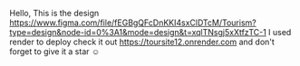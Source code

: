Hello, This is the design https://www.figma.com/file/fEGBgQFcDnKKI4sxClDTcM/Tourism?type=design&node-id=0%3A1&mode=design&t=xqlTNsgj5xXtfzTC-1
I used render to deploy check it out https://toursite12.onrender.com
and don't forget to give it a star ☺
